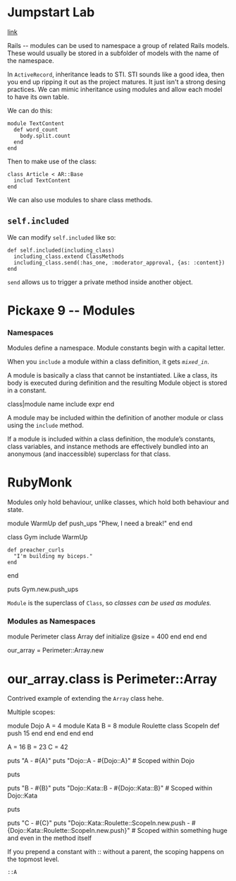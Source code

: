 # Jumpstart Lab
[link](http://tutorials.jumpstartlab.com/topics/models/modules.html)

Rails -- modules can be used to namespace a group of related Rails models. These would usually be stored in a subfolder of models with the name of the namespace.

In `ActiveRecord`, inheritance leads to STI. STI sounds like a good idea, then you end up ripping it out as the project matures. It just isn't a strong desing practices. We can mimic inheritance using modules and allow each model to have its own table.

We can do this:

    module TextContent
      def word_count
        body.split.count
      end
    end

Then to make use of the class:

    class Article < AR::Base
      includ TextContent
    end

We can also use modules to share class methods.

## `self.included`

We can modify `self.included` like so:

    def self.included(including_class)
      including_class.extend ClassMethods
      including_class.send(:has_one, :moderator_approval, {as: :content})
    end

`send` allows us to trigger a private method inside another object.


# Pickaxe 9 -- Modules

### Namespaces

Modules define a namespace. Module constants begin with a capital letter.

When you `include` a module within a class definition, it gets _`mixed_in`_.

A module is basically a class that cannot be instantiated. Like a class, its body is executed during definition and the resulting Module object is stored in a constant.

  class|module name
    include expr
  end

A module may be included within the definition of another module or class using the `include` method.

If a module is included within a class definition, the module’s constants, class variables, and instance methods are effectively bundled into an anonymous (and inaccessible) superclass for that class.



# RubyMonk

Modules only hold behaviour, unlike classes, which hold both behaviour and state.

  module WarmUp
    def push_ups
      "Phew, I need a break!"
    end
  end

  class Gym
    include WarmUp

    def preacher_curls
      "I'm building my biceps."
    end
  end

  puts Gym.new.push_ups

`Module` is the superclass of `Class`, so *classes can be used as modules.*

### Modules as Namespaces

  module Perimeter
    class Array
      def initialize
        @size = 400
      end
    end
  end

  our_array = Perimeter::Array.new
  # our_array.class is Perimeter::Array

Contrived example of extending the `Array` class hehe.

Multiple scopes:

  module Dojo
    A = 4
    module Kata
    	B = 8
      module Roulette
        class ScopeIn
          def push
            15
          end
        end
      end
    end
  end

  A = 16
  B = 23
  C = 42

  puts "A - #{A}"
  puts "Dojo::A - #{Dojo::A}"					# Scoped within Dojo

  puts

  puts "B - #{B}"
  puts "Dojo::Kata::B - #{Dojo::Kata::B}"		# Scoped within Dojo::Kata

  puts

  puts "C - #{C}"
  puts "Dojo::Kata::Roulette::ScopeIn.new.push - #{Dojo::Kata::Roulette::ScopeIn.new.push}"
  											# Scoped within something huge and even in the method itself

If you prepend a constant with :: without a parent, the scoping happens on the topmost level.

    ::A
